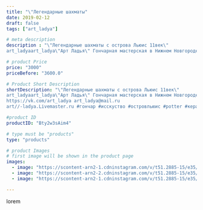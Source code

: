 ```yaml
---
title: "\"Легендарные шахматы"
date: 2019-02-12
draft: false
tags: ["art_ladya"]

# meta description
description : "\"Легендарные шахматы с острова Льюис 11век\" 
art_ladyaart_ladya\"Арт Ладья\" Гончарная мастерская в Нижнем Новгороде. Изготовление керамики и мастер//-классы "

# product Price
price: "3000"
priceBefore: "3600.0"

# Product Short Description
shortDescription: "\"Легендарные шахматы с острова Льюис 11век\" 
art_ladyaart_ladya\"Арт Ладья\" Гончарная мастерская в Нижнем Новгороде. Изготовление керамики и мастер//-классы по обучению. 
https://vk.com/art_ladya art_ladya@mail.ru 
art//-ladya.Livemaster.ru #гончар #исскуство #островльюис #potter #керамикадляинтерьера #керамикаручнаяработа #гончарнаямастерская #керамиканазаказ #handmade #exclusive #керамика #гончарнаяпосуда #эксклюзивнаякерамика #painter #artist #game #decor #ceramics #chess #ceramics #design #шахматыручнаяработа #ceramicarte #шахматы #настольныеигры #clay #историческиешахматы #boardgame #авторскаякерамика #шахматыостровальюис"

#product ID
productID: "Bty2w3sAim4"

# type must be "products"
type: "products"

# product Images
# first image will be shown in the product page
images:
  - image: "https://scontent-arn2-1.cdninstagram.com/v/t51.2885-15/e35/51631941_2286072058383174_5485161251172325589_n.jpg?tp=1&_nc_ht=scontent-arn2-1.cdninstagram.com&_nc_cat=106&_nc_ohc=F9Q7xprUORwAX9eon4J&oh=7b4a79485d5c445968aa96348e19081c&oe=606B3C28&ig_cache_key=MTk3Nzg4NDAzNjEwNTkxNzQwNA%3D%3D.2"
  - image: "https://scontent-arn2-2.cdninstagram.com/v/t51.2885-15/e35/51525981_591204581303612_2424156441522127590_n.jpg?tp=1&_nc_ht=scontent-arn2-2.cdninstagram.com&_nc_cat=108&_nc_ohc=6i71Xf9hyu4AX8RAZqw&oh=3865db0243577a915d665eb1f766098c&oe=606D2111&ig_cache_key=MTk3Nzg4NDAzNjEzMTA0OTM1Nw%3D%3D.2"
  - image: "https://scontent-arn2-1.cdninstagram.com/v/t51.2885-15/e35/51305185_242715379969729_8701443407175788394_n.jpg?tp=1&_nc_ht=scontent-arn2-1.cdninstagram.com&_nc_cat=101&_nc_ohc=oPAwDhYFE1sAX_snNaw&oh=4679cd518ba89d7439d5ca7e42758c99&oe=606A741A&ig_cache_key=MTk3Nzg4NDAzNjExNDI0MTU0Ng%3D%3D.2"

---
```

lorem
